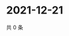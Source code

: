# 2021-12-21

共 0 条

<!-- BEGIN WEIBO -->
<!-- 最后更新时间 Tue Dec 21 2021 00:23:42 GMT+0800 (China Standard Time) -->

<!-- END WEIBO -->

